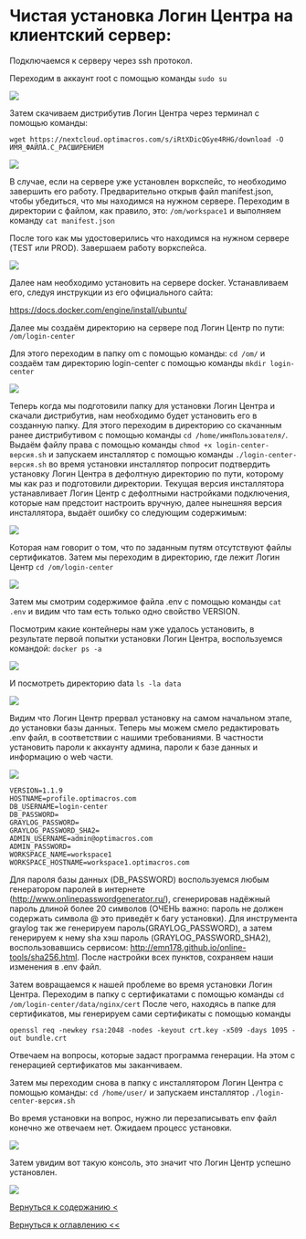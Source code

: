 # Чистая установка Логин Центра на клиентский сервер:

Подключаемся к серверу через ssh протокол.

Переходим в аккаунт root с помощью команды `sudo su`

![](./pictures/sshConnect.png)

Затем скачиваем дистрибутив Логин Центра через терминал с помощью команды: 

`wget https://nextcloud.optimacros.com/s/iRtXDicQGye4RHG/download -O ИМЯ_ФАЙЛА.С_РАСШИРЕНИЕМ`

![](./pictures/wget.png)

В случае, если на сервере уже установлен воркспейс, то необходимо завершить его работу. Предварительно открыв файл 
manifest.json, чтобы убедиться, что мы находимся на нужном сервере. Переходим в директории с файлом, как правило, это:
`/om/workspace1` и выполняем команду `cat manifest.json`

После того как мы удостоверились что находимся на нужном сервере (TEST или PROD). Завершаем работу воркспейса.

![](./pictures/shutdown.png)

Далее нам необходимо установить на сервере docker. Устанавливаем его, следуя инструкции из его официального сайта:

https://docs.docker.com/engine/install/ubuntu/

Далее мы создаём директорию на сервере под Логин Центр по пути: `/om/login-center`

Для этого переходим в папку om с помощью команды: `cd /om/` и создаём там директорию login-center с помощью команды
`mkdir login-center`

![](./pictures/mkdirLoginCenter.png)

Теперь когда мы подготовили папку для установки Логин Центра и скачали дистрибутив, нам необходимо будет установить его 
в созданную папку. Для этого переходим в директорию со скачанным ранее дистрибутивом с помощью команды `cd /home/имяПользователя/`. 
Выдаём файлу права с помощью команды `chmod +x login-center-версия.sh` и запускаем инсталлятор с помощью команды 
 `./login-center-версия.sh` во время установки инсталлятор попросит подтвердить установку Логин Центра в дефолтную 
 директорию по пути, которому мы как раз и подготовили директории. Текущая версия инсталлятора устанавливает Логин Центр с
  дефолтными настройками подключения, которые нам предстоит настроить вручную, далее нынешняя версия инсталлятора, выдаёт 
  ошибку со следующим содержимым:
 
![](./pictures/errorInstaller.png)

Которая нам говорит о том, что по заданным путям отсутствуют файлы сертификатов. Затем мы переходим в директорию, где 
лежит Логин Центр `cd /om/login-center`

![](./pictures/goToDirectoryAfterError.png)

Затем мы смотрим содержимое файла .env с помощью команды `cat .env` и видим что там есть только одно свойство VERSION.
 
Посмотрим какие контейнеры нам уже удалось установить, в результате первой попытки установки Логин Центра, воспользуемся командой: 
`docker ps -a`

![](./pictures/dockerPsA.png )

И посмотреть директорию data `ls -la data`

![](./pictures/lsLaData.png)

Видим что Логин Центр прервал установку на самом начальном этапе, до установки базы данных. Теперь мы можем смело 
редактировать .env файл, в соответствии с нашими требованиями. В частности установить пароли к аккаунту админа, пароли к базе 
данных и информацию о web части. 

![](./pictures/settingsEnv.png)

```
VERSION=1.1.9
HOSTNAME=profile.optimacros.com
DB_USERNAME=login-center
DB_PASSWORD=
GRAYLOG_PASSWORD=
GRAYLOG_PASSWORD_SHA2=
ADMIN_USERNAME=admin@optimacros.com
ADMIN_PASSWORD=
WORKSPACE_NAME=workspace1
WORKSPACE_HOSTNAME=workspace1.optimacros.com
```

Для пароля базы данных (DB_PASSWORD) воспользуемся любым генератором паролей в интернете (http://www.onlinepasswordgenerator.ru/), сгенерировав надёжный пароль длиной более 
20 символов (ОЧЕНЬ важно: пароль не должен содержать символа @ это приведёт к багу установки). Для инструмента graylog так же генерируем пароль(GRAYLOG_PASSWORD), а затем генерируем к нему sha хэш пароль (GRAYLOG_PASSWORD_SHA2), воспользовавшись 
сервисом: http://emn178.github.io/online-tools/sha256.html. После настройки всех пунктов, сохраняем наши изменения в 
.env файл.

Затем вовращаемся к нашей проблеме во время установки Логин Центра. Переходим в папку с сертификатами с помощью команды
`cd /om/login-center/data/nginx/cert` После чего, находясь в папке для сертификатов, мы генерируем сами сертификаты 
с помощью команды 

`openssl req -newkey rsa:2048 -nodes -keyout crt.key -x509 -days 1095 -out bundle.crt`

Отвечаем на вопросы, которые задаст программа генерации. На этом с генерацией сертификатов мы заканчиваем.

Затем мы переходим снова в папку с инсталлятором Логин Центра с помощью команды: `cd /home/user/` и запускаем инсталлятор 
`./login-center-версия.sh` 

Во время установки на вопрос, нужно ли перезаписывать env файл конечно же отвечаем нет. Ожидаем процесс установки.

![](./pictures/installationLC.png)

Затем увидим вот такую консоль, это значит что Логин Центр успешно установлен.

![](./pictures/installComplete.png)



[Вернуться к содержанию <](contents.md)

[Вернуться к оглавлению <<](index.md)
